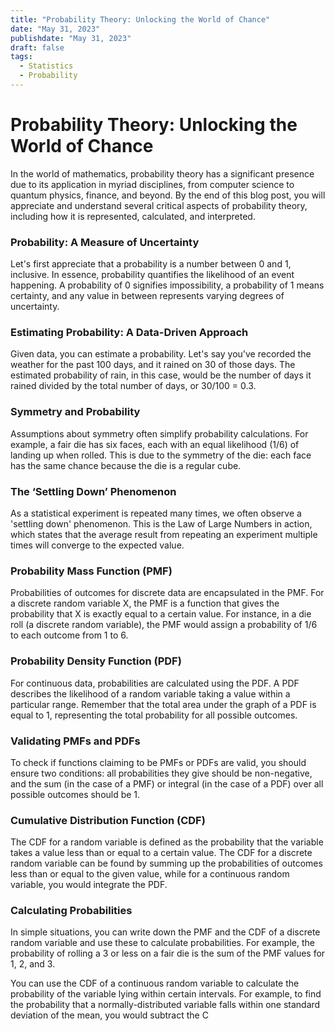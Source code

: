 ```yaml
---
title: "Probability Theory: Unlocking the World of Chance"
date: "May 31, 2023"
publishdate: "May 31, 2023"
draft: false
tags: 
  - Statistics
  - Probability
---
```


# Probability Theory: Unlocking the World of Chance

In the world of mathematics, probability theory has a significant presence due to its application in myriad disciplines, from computer science to quantum physics, finance, and beyond. By the end of this blog post, you will appreciate and understand several critical aspects of probability theory, including how it is represented, calculated, and interpreted.

### Probability: A Measure of Uncertainty

Let's first appreciate that a probability is a number between 0 and 1, inclusive. In essence, probability quantifies the likelihood of an event happening. A probability of 0 signifies impossibility, a probability of 1 means certainty, and any value in between represents varying degrees of uncertainty. 

### Estimating Probability: A Data-Driven Approach

Given data, you can estimate a probability. Let's say you've recorded the weather for the past 100 days, and it rained on 30 of those days. The estimated probability of rain, in this case, would be the number of days it rained divided by the total number of days, or 30/100 = 0.3.

### Symmetry and Probability

Assumptions about symmetry often simplify probability calculations. For example, a fair die has six faces, each with an equal likelihood (1/6) of landing up when rolled. This is due to the symmetry of the die: each face has the same chance because the die is a regular cube.

### The ‘Settling Down’ Phenomenon

As a statistical experiment is repeated many times, we often observe a 'settling down' phenomenon. This is the Law of Large Numbers in action, which states that the average result from repeating an experiment multiple times will converge to the expected value.

### Probability Mass Function (PMF)

Probabilities of outcomes for discrete data are encapsulated in the PMF. For a discrete random variable X, the PMF is a function that gives the probability that X is exactly equal to a certain value. For instance, in a die roll (a discrete random variable), the PMF would assign a probability of 1/6 to each outcome from 1 to 6.

### Probability Density Function (PDF) 

For continuous data, probabilities are calculated using the PDF. A PDF describes the likelihood of a random variable taking a value within a particular range. Remember that the total area under the graph of a PDF is equal to 1, representing the total probability for all possible outcomes.

### Validating PMFs and PDFs

To check if functions claiming to be PMFs or PDFs are valid, you should ensure two conditions: all probabilities they give should be non-negative, and the sum (in the case of a PMF) or integral (in the case of a PDF) over all possible outcomes should be 1.

### Cumulative Distribution Function (CDF)

The CDF for a random variable is defined as the probability that the variable takes a value less than or equal to a certain value. The CDF for a discrete random variable can be found by summing up the probabilities of outcomes less than or equal to the given value, while for a continuous random variable, you would integrate the PDF.

### Calculating Probabilities

In simple situations, you can write down the PMF and the CDF of a discrete random variable and use these to calculate probabilities. For example, the probability of rolling a 3 or less on a fair die is the sum of the PMF values for 1, 2, and 3. 

You can use the CDF of a continuous random variable to calculate the probability of the variable lying within certain intervals. For example, to find the probability that a normally-distributed variable falls within one standard deviation of the mean, you would subtract the C